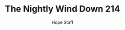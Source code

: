 ---
image: /assets/img/nwd/214_nwd_zephaniah_3_17_a_nlt.png
title: The Nightly Wind Down 214
number: 214
categories:
  - The Nightly Wind Down
author: Hope Staff
notes: The Nightly Wind Down 214
embed: >-
  EMBED_GOES_HERE
transcript: >-
  SOME LINES OF TEXT START HERE
---